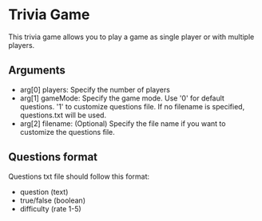 # Trivia Game

This trivia game allows you to play a game as single player or with multiple players.

## Arguments

- arg[0] players: Specify the number of players
- arg[1] gameMode: Specify the game mode. Use '0' for default questions. '1' to customize questions file. If no filename is specified, questions.txt will be used.
- arg[2] filename: (Optional) Specify the file name if you want to customize the questions file.

## Questions format

Questions txt file should follow this format:
* question (text)
* true/false (boolean)
* difficulty (rate 1-5)
